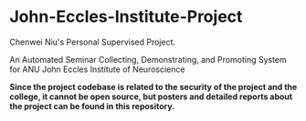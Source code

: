 # John-Eccles-Institute-Project
Chenwei Niu's Personal Supervised Project.

An Automated Seminar Collecting, Demonstrating, and Promoting System for ANU John Eccles Institute of Neuroscience 

**Since the project codebase is related to the security of the project and the college, it cannot be open source, but posters and detailed reports about the project can be found in this repository.**